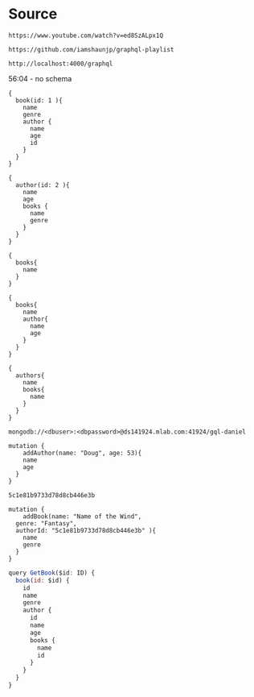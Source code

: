 # Source

`https://www.youtube.com/watch?v=ed8SzALpx1Q`

`https://github.com/iamshaunjp/graphql-playlist`

`http://localhost:4000/graphql`

56:04 - no schema

```
{
  book(id: 1 ){
    name
    genre
    author {
      name
      age
      id
    }
  }
}
```

```
{
  author(id: 2 ){
    name
    age
    books {
      name
      genre
    }
  }
}
```

```
{
  books{
    name
  }
}
```

```
{
  books{
    name
    author{
      name
      age
    }
  }
}
```

```
{
  authors{
    name
    books{
      name
    }
  }
}
```

`mongodb://<dbuser>:<dbpassword>@ds141924.mlab.com:41924/gql-daniel`

```
mutation {
	addAuthor(name: "Doug", age: 53){
    name
    age
  }
}
```

`5c1e81b9733d78d8cb446e3b`

```
mutation {
	addBook(name: "Name of the Wind",
  genre: "Fantasy",
  authorId: "5c1e81b9733d78d8cb446e3b" ){
    name
    genre
  }
}
```

```js
query GetBook($id: ID) {
  book(id: $id) {
    id
    name
    genre
    author {
      id
      name
      age
      books {
        name
        id
      }
    }
  }
}
```
